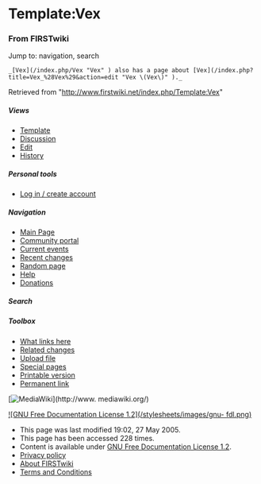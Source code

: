 # Template:Vex

### From FIRSTwiki

Jump to: navigation, search

    _[Vex](/index.php/Vex "Vex" ) also has a page about [Vex](/index.php?title=Vex_%28Vex%29&action=edit "Vex \(Vex\)" )._

Retrieved from "<http://www.firstwiki.net/index.php/Template:Vex>"

##### Views

  * [Template](/index.php/Template:Vex)
  * [Discussion](/index.php?title=Template_talk:Vex&action=edit)
  * [Edit](/index.php?title=Template:Vex&action=edit)
  * [History](/index.php?title=Template:Vex&action=history)

##### Personal tools

  * [Log in / create account](/index.php?title=Special:Userlogin&returnto=Template:Vex)

[](/index.php/Main_Page "Main Page" )

##### Navigation

  * [Main Page](/index.php/Main_Page)
  * [Community portal](/index.php/FIRSTwiki:Community_portal)
  * [Current events](/index.php/Current_events)
  * [Recent changes](/index.php/Special:Recentchanges)
  * [Random page](/index.php/Special:Random)
  * [Help](/index.php/Help:Contents)
  * [Donations](/index.php/FIRSTwiki:Site_support)

##### Search



##### Toolbox

  * [What links here](/index.php/Special:Whatlinkshere/Template:Vex)
  * [Related changes](/index.php/Special:Recentchangeslinked/Template:Vex)
  * [Upload file](/index.php/Special:Upload)
  * [Special pages](/index.php/Special:Specialpages)
  * [Printable version](/index.php?title=Template:Vex&printable=yes)
  * [Permanent link](/index.php?title=Template:Vex&oldid=40447)

[![MediaWiki](/skins/common/images/poweredby_mediawiki_88x31.png)](http://www.
mediawiki.org/)

[![GNU Free Documentation License 1.2](/stylesheets/images/gnu-
fdl.png)](http://www.gnu.org/copyleft/fdl.html)

  * This page was last modified 19:02, 27 May 2005.
  * This page has been accessed 228 times.
  * Content is available under [GNU Free Documentation License 1.2](http://www.gnu.org/copyleft/fdl.html "http://www.gnu.org/copyleft/fdl.html" ).
  * [Privacy policy](/index.php/FIRSTwiki:Privacy_policy "FIRSTwiki:Privacy policy" )
  * [About FIRSTwiki](/index.php/FIRSTwiki:About "FIRSTwiki:About" )
  * [Terms and Conditions](/index.php/FIRSTwiki:Terms_and_conditions "FIRSTwiki:Terms and conditions" )

